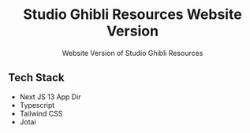 <div align="center">
  <h1>Studio Ghibli Resources Website Version</h1>
  <p>Website Version of Studio Ghibli Resources</p>
</div>

## Tech Stack

- Next JS 13 App Dir
- Typescript
- Tailwind CSS
- Jotai
